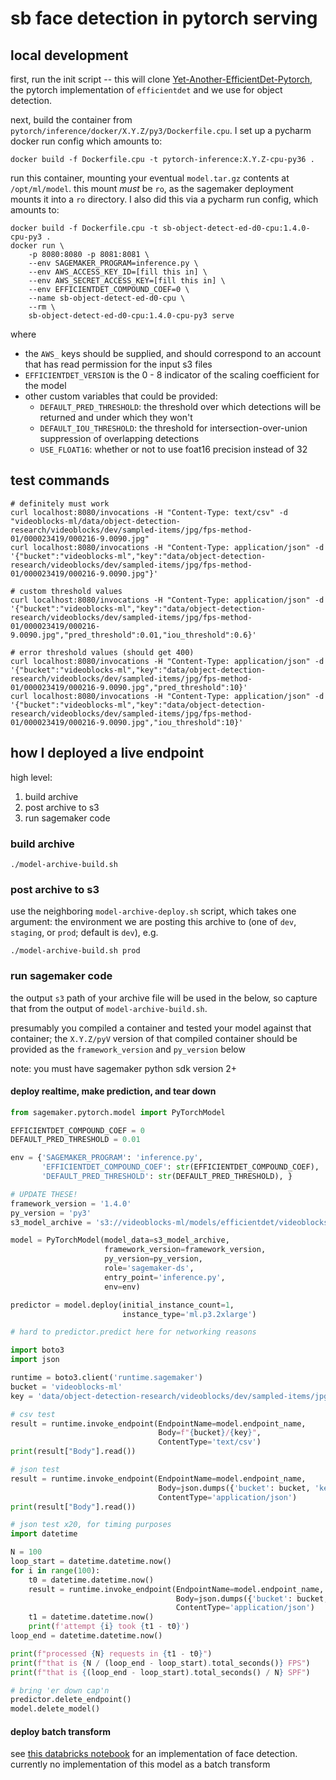 # sb face detection in pytorch serving

## local development

first, run the init script -- this will
clone [Yet-Another-EfficientDet-Pytorch](https://github.com/zylo117/Yet-Another-EfficientDet-Pytorch), the pytorch
implementation of `efficientdet` and we use for object detection.

next, build the container from `pytorch/inference/docker/X.Y.Z/py3/Dockerfile.cpu`. I set up a pycharm docker run config
which amounts to:

```shell script
docker build -f Dockerfile.cpu -t pytorch-inference:X.Y.Z-cpu-py36 .
```

run this container, mounting your eventual `model.tar.gz` contents at `/opt/ml/model`. this mount *must* be `ro`, as the
sagemaker deployment mounts it into a `ro` directory. I also did this via a pycharm run config, which amounts to:

```shell script
docker build -f Dockerfile.cpu -t sb-object-detect-ed-d0-cpu:1.4.0-cpu-py3 .
docker run \
    -p 8080:8080 -p 8081:8081 \
    --env SAGEMAKER_PROGRAM=inference.py \
    --env AWS_ACCESS_KEY_ID=[fill this in] \
    --env AWS_SECRET_ACCESS_KEY=[fill this in] \
    --env EFFICIENTDET_COMPOUND_COEF=0 \
    --name sb-object-detect-ed-d0-cpu \
    --rm \
    sb-object-detect-ed-d0-cpu:1.4.0-cpu-py3 serve
```

where

+ the `AWS_` keys should be supplied, and should correspond to an account that has read permission for the input s3
  files
+ `EFFICIENTDET_VERSION` is the 0 - 8 indicator of the scaling coefficient for the model
+ other custom variables that could be provided:
    + `DEFAULT_PRED_THRESHOLD`: the threshold over which detections will be returned and under which they won't
    + `DEFAULT_IOU_THRESHOLD`: the threshold for intersection-over-union suppression of overlapping detections
    + `USE_FLOAT16`: whether or not to use foat16 precision instead of 32

## test commands

```shell script
# definitely must work
curl localhost:8080/invocations -H "Content-Type: text/csv" -d "videoblocks-ml/data/object-detection-research/videoblocks/dev/sampled-items/jpg/fps-method-01/000023419/000216-9.0090.jpg"
curl localhost:8080/invocations -H "Content-Type: application/json" -d '{"bucket":"videoblocks-ml","key":"data/object-detection-research/videoblocks/dev/sampled-items/jpg/fps-method-01/000023419/000216-9.0090.jpg"}'

# custom threshold values
curl localhost:8080/invocations -H "Content-Type: application/json" -d '{"bucket":"videoblocks-ml","key":"data/object-detection-research/videoblocks/dev/sampled-items/jpg/fps-method-01/000023419/000216-9.0090.jpg","pred_threshold":0.01,"iou_threshold":0.6}'

# error threshold values (should get 400)
curl localhost:8080/invocations -H "Content-Type: application/json" -d '{"bucket":"videoblocks-ml","key":"data/object-detection-research/videoblocks/dev/sampled-items/jpg/fps-method-01/000023419/000216-9.0090.jpg","pred_threshold":10}'
curl localhost:8080/invocations -H "Content-Type: application/json" -d '{"bucket":"videoblocks-ml","key":"data/object-detection-research/videoblocks/dev/sampled-items/jpg/fps-method-01/000023419/000216-9.0090.jpg","iou_threshold":10}'
```

## how I deployed a live endpoint

high level:

1. build archive
1. post archive to s3
1. run sagemaker code

### build archive

```shell
./model-archive-build.sh
```

### post archive to s3

use the neighboring `model-archive-deploy.sh` script, which takes one argument: the environment we are posting this
archive to (one of `dev`, `staging`, or `prod`; default is `dev`), e.g.

```shell
./model-archive-build.sh prod
```

### run sagemaker code

the output `s3` path of your archive file will be used in the below, so capture that from the output
of `model-archive-build.sh`.

presumably you compiled a container and tested your model against that container; the `X.Y.Z/pyV` version of that
compiled container should be provided as the `framework_version` and `py_version` below

note: you must have sagemaker python sdk version 2+

#### deploy realtime, make prediction, and tear down

```python
from sagemaker.pytorch.model import PyTorchModel

EFFICIENTDET_COMPOUND_COEF = 0
DEFAULT_PRED_THRESHOLD = 0.01

env = {'SAGEMAKER_PROGRAM': 'inference.py',
       'EFFICIENTDET_COMPOUND_COEF': str(EFFICIENTDET_COMPOUND_COEF),
       'DEFAULT_PRED_THRESHOLD': str(DEFAULT_PRED_THRESHOLD), }

# UPDATE THESE!
framework_version = '1.4.0'
py_version = 'py3'
s3_model_archive = 's3://videoblocks-ml/models/efficientdet/videoblocks/dev/20201204T190238/model.tar.gz'

model = PyTorchModel(model_data=s3_model_archive,
                     framework_version=framework_version,
                     py_version=py_version,
                     role='sagemaker-ds',
                     entry_point='inference.py',
                     env=env)

predictor = model.deploy(initial_instance_count=1,
                         instance_type='ml.p3.2xlarge')

# hard to predictor.predict here for networking reasons

import boto3
import json

runtime = boto3.client('runtime.sagemaker')
bucket = 'videoblocks-ml'
key = 'data/object-detection-research/videoblocks/dev/sampled-items/jpg/fps-method-01/000023419/000216-9.0090.jpg'

# csv test
result = runtime.invoke_endpoint(EndpointName=model.endpoint_name,
                                 Body=f"{bucket}/{key}",
                                 ContentType='text/csv')
print(result["Body"].read())

# json test
result = runtime.invoke_endpoint(EndpointName=model.endpoint_name,
                                 Body=json.dumps({'bucket': bucket, 'key': key}),
                                 ContentType='application/json')
print(result["Body"].read())

# json test x20, for timing purposes
import datetime

N = 100
loop_start = datetime.datetime.now()
for i in range(100):
    t0 = datetime.datetime.now()
    result = runtime.invoke_endpoint(EndpointName=model.endpoint_name,
                                     Body=json.dumps({'bucket': bucket, 'key': key}),
                                     ContentType='application/json')
    t1 = datetime.datetime.now()
    print(f'attempt {i} took {t1 - t0}')
loop_end = datetime.datetime.now()

print(f"processed {N} requests in {t1 - t0}")
print(f"that is {N / (loop_end - loop_start).total_seconds()} FPS")
print(f"that is {(loop_end - loop_start).total_seconds() / N} SPF")

# bring 'er down cap'n
predictor.delete_endpoint()
model.delete_model()
```

#### deploy batch transform

see [this databricks notebook](https://dbc-eceaffad-4e12.cloud.databricks.com/?o=6154618236860539#notebook/1266580902362296)
for an implementation of face detection. currently no implementation of this model as a batch transform